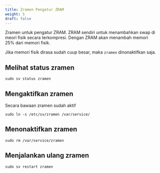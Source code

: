 ```yaml
---
title: Zramen Pengatur ZRAM
weight: 5
draft: false
---
```


Zramen untuk pengatur ZRAM. ZRAM sendiri untuk menambahkan swap di meori fisik secara terkompresi. Dengan ZRAM akan menambah memori 25% dari memori fisik.

Jika memori fisik dirasa sudah cuup besar, maka `zramen` dinonaktifkan saja.

## Melihat status zramen

```shell
sudo sv status zramen
```

## Mengaktifkan zramen

Secara bawaan zramen sudah aktif

```shell
sudo ln -s /etc/sv/zramen /var/service/
```

## Menonaktifkan zramen

```shell
sudo rm /var/service/zramen
```

## Menjalankan ulang zramen

```shell
sudo sv restart zramen
```
